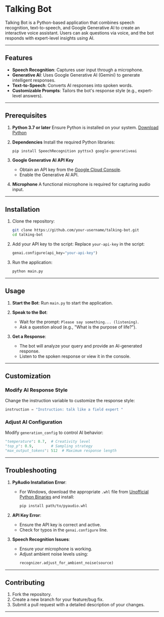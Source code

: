 # Talking Bot

Talking Bot is a Python-based application that combines speech recognition, text-to-speech, and Google Generative AI to create an interactive voice assistant. Users can ask questions via voice, and the bot responds with expert-level insights using AI.

---

## Features
- **Speech Recognition**: Captures user input through a microphone.
- **Generative AI**: Uses Google Generative AI (Gemini) to generate intelligent responses.
- **Text-to-Speech**: Converts AI responses into spoken words.
- **Customizable Prompts**: Tailors the bot's response style (e.g., expert-level answers).

---

## Prerequisites

1. **Python 3.7 or later**
   Ensure Python is installed on your system. [Download Python](https://www.python.org/downloads/)

2. **Dependencies**
   Install the required Python libraries:
   ```bash
   pip install SpeechRecognition pyttsx3 google-generativeai
   ```

3. **Google Generative AI API Key**
   - Obtain an API key from the [Google Cloud Console](https://console.cloud.google.com/).
   - Enable the Generative AI API.

4. **Microphone**
   A functional microphone is required for capturing audio input.

---

## Installation

1. Clone the repository:
   ```bash
   git clone https://github.com/your-username/talking-bot.git
   cd talking-bot
   ```

2. Add your API key to the script:
   Replace `your-api-key` in the script:
   ```python
   genai.configure(api_key="your-api-key")
   ```

3. Run the application:
   ```bash
   python main.py
   ```

---

## Usage

1. **Start the Bot**:
   Run `main.py` to start the application.

2. **Speak to the Bot**:
   - Wait for the prompt: `Please say something... (listening)`.
   - Ask a question aloud (e.g., "What is the purpose of life?").

3. **Get a Response**:
   - The bot will analyze your query and provide an AI-generated response.
   - Listen to the spoken response or view it in the console.

---

## Customization

### Modify AI Response Style
Change the instruction variable to customize the response style:
```python
instruction = "Instruction: talk like a field expert "
```

### Adjust AI Configuration
Modify `generation_config` to control AI behavior:
```python
"temperature": 0.7,  # Creativity level
"top_p": 0.9,        # Sampling strategy
"max_output_tokens": 512  # Maximum response length
```

---

## Troubleshooting

1. **PyAudio Installation Error**:
   - For Windows, download the appropriate `.whl` file from [Unofficial Python Binaries](https://www.lfd.uci.edu/~gohlke/pythonlibs/#pyaudio) and install:
     ```bash
     pip install path/to/pyaudio.whl
     ```

2. **API Key Error**:
   - Ensure the API key is correct and active.
   - Check for typos in the `genai.configure` line.

3. **Speech Recognition Issues**:
   - Ensure your microphone is working.
   - Adjust ambient noise levels using:
     ```python
     recognizer.adjust_for_ambient_noise(source)
     ```

---



## Contributing

1. Fork the repository.
2. Create a new branch for your feature/bug fix.
3. Submit a pull request with a detailed description of your changes.

---

